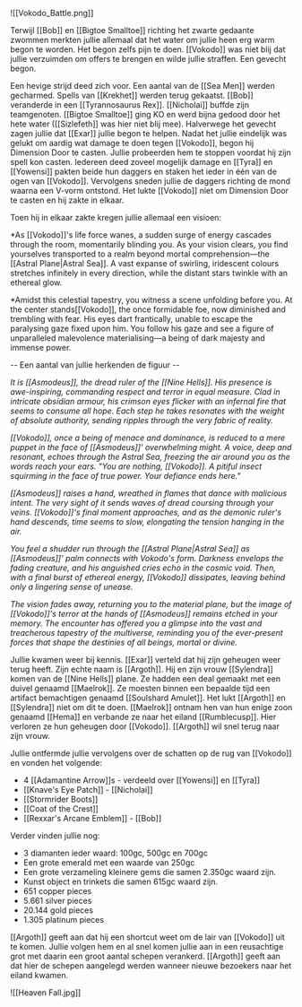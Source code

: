 
![[Vokodo_Battle.png]]


Terwijl [[Bob]] en [[Bigtoe Smalltoe]] richting het zwarte gedaante zwommen merkten jullie allemaal dat het water om jullie heen erg warm begon te worden. Het begon zelfs pijn te doen. [[Vokodo]] was niet blij dat jullie verzuimden om offers te brengen en wilde jullie straffen. Een gevecht begon. 

Een hevige strijd deed zich voor. Een aantal van de [[Sea Men]] werden gecharmed. Spells van [[Krekhet]] werden terug gekaatst. [[Bob]] veranderde in een [[Tyrannosaurus Rex]]. [[Nicholai]] buffde zijn teamgenoten. [[Bigtoe Smalltoe]] ging KO en werd bijna gedood door het hete water ([[Sizlefeth]] was hier niet blij mee). Halverwege het gevecht zagen jullie dat [[Exar]] jullie begon te helpen. Nadat het jullie eindelijk was gelukt om aardig wat damage te doen tegen [[Vokodo]], begon hij Dimension Door te casten. Jullie probeerden hem te stoppen voordat hij zijn spell kon casten. Iedereen deed zoveel mogelijk damage en [[Tyra]] en [[Yowensi]] pakten beide hun daggers en staken het ieder in één van de ogen van [[Vokodo]]. Vervolgens sneden jullie de daggers richting de mond waarna een V-vorm ontstond. Het lukte [[Vokodo]] niet om Dimension Door te casten en hij zakte in elkaar. 

Toen hij in elkaar zakte kregen jullie allemaal een visioen:

*As [[Vokodo]]'s life force wanes, a sudden surge of energy cascades through the room, momentarily blinding you. As your vision clears, you find yourselves transported to a realm beyond mortal comprehension—the [[Astral Plane|Astral Sea]]. A vast expanse of swirling, iridescent colours stretches infinitely in every direction, while the distant stars twinkle with an ethereal glow. 

*Amidst this celestial tapestry, you witness a scene unfolding before you. At the center stands[[Vokodo]], the once formidable foe, now diminished and trembling with fear. His eyes dart frantically, unable to escape the paralysing gaze fixed upon him. You follow his gaze and see a figure of unparalleled malevolence materialising—a being of dark majesty and immense power.

-- Een aantal van jullie herkenden de figuur --

*It is [[Asmodeus]], the dread ruler of the [[Nine Hells]]. His presence is awe-inspiring, commanding respect and terror in equal measure. Clad in intricate obsidian armour, his crimson eyes flicker with an infernal fire that seems to consume all hope. Each step he takes resonates with the weight of absolute authority, sending ripples through the very fabric of reality.* 

*[[Vokodo]], once a being of menace and dominance, is reduced to a mere puppet in the face of [[Asmodeus]]' overwhelming might. A voice, deep and resonant, echoes through the Astral Sea, freezing the air around you as the words reach your ears. "You are nothing, [[Vokodo]]. A pitiful insect squirming in the face of true power. Your defiance ends here."* 

*[[Asmodeus]] raises a hand, wreathed in flames that dance with malicious intent. The very sight of it sends waves of dread coursing through your veins. [[Vokodo]]'s final moment approaches, and as the demonic ruler's hand descends, time seems to slow, elongating the tension hanging in the air.* 

*You feel a shudder run through the [[Astral Plane|Astral Sea]] as [[Asmodeus]]' palm connects with Vokodo's form. Darkness envelops the fading creature, and his anguished cries echo in the cosmic void. Then, with a final burst of ethereal energy, [[Vokodo]] dissipates, leaving behind only a lingering sense of unease.* 

*The vision fades away, returning you to the material plane, but the image of [[Vokodo]]'s terror at the hands of [[Asmodeus]] remains etched in your memory. The encounter has offered you a glimpse into the vast and treacherous tapestry of the multiverse, reminding you of the ever-present forces that shape the destinies of all beings, mortal or divine.*

Jullie kwamen weer bij kennis. [[Exar]] verteld dat hij zijn geheugen weer terug heeft. Zijn echte naam is [[Argoth]]. Hij en zijn vrouw [[Sylendra]] komen van de [[Nine Hells]] plane. Ze hadden een deal gemaakt met een duivel genaamd [[Maelrok]]. Ze moesten binnen een bepaalde tijd een artifact bemachtigen genaamd [[Soulshard Amulet]]. Het lukt [[Argoth]] en [[Sylendra]] niet om dit te doen. [[Maelrok]] ontnam hen van hun enige zoon genaamd [[Hema]] en verbande ze naar het eiland [[Rumblecusp]]. Hier verloren ze hun geheugen door [[Vokodo]]. [[Argoth]] wil snel terug naar zijn vrouw. 

Jullie ontfermde jullie vervolgens over de schatten op de rug van [[Vokodo]] en vonden het volgende:

 - 4 [[Adamantine Arrow]]s - verdeeld over [[Yowensi]] en [[Tyra]]
 - [[Knave's Eye Patch]] - [[Nicholai]]
 - [[Stormrider Boots]] 
 - [[Coat of the Crest]]
 - [[Rexxar's Arcane Emblem]] - [[Bob]]

Verder vinden jullie nog:

- 3 diamanten ieder waard: 100gc, 500gc en 700gc
- Een grote emerald met een waarde van 250gc
- Een grote verzameling kleinere gems die samen 2.350gc waard zijn.
- Kunst object en trinkets die samen 615gc waard zijn.
- 651 copper pieces
- 5.661 silver pieces
- 20.144 gold pieces
- 1.305 platinum pieces

[[Argoth]] geeft aan dat hij een shortcut weet om de lair van [[Vokodo]] uit te komen. Jullie volgen hem en al snel komen jullie aan in een reusachtige grot met daarin een groot aantal schepen verankerd. [[Argoth]] geeft aan dat hier de schepen aangelegd werden wanneer nieuwe bezoekers naar het eiland kwamen. 

![[Heaven Fall.jpg]]





























